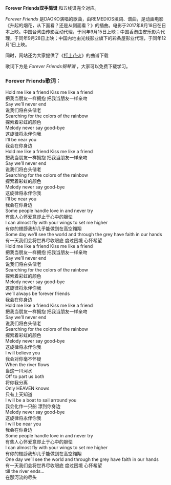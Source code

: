 

**Forever Friends双手简谱** 和五线谱完全对应。

_Forever Friends_
是DAOKO演唱的歌曲，由REMEDIOS填词、谱曲，是动画电影《升起的烟花，从下面看？还是从侧面看？》的插曲。电影于2017年8月18日在日本上映。中国台湾由传影互动代理，于同年9月15日上映；中国香港由安乐影片代理，于同年9月28日上映；中国内地由光线影业旗下的彩条屋影业代理，于同年12月1日上映。

同时，网站还为大家提供了《[打上花火](Music-8239-打上花火-升起的烟花从下面看还是从侧面看主题曲.html "打上花火")》的曲谱下载

歌词下方是 _Forever Friends钢琴谱_ ，大家可以免费下载学习。

### Forever Friends歌词：

Hold me like a friend Kiss me like a friend  
把我当朋友一样拥抱 把我当朋友一样亲吻  
Say we’ll never end  
说我们将白头偕老  
Searching for the colors of the rainbow  
探索着彩虹的颜色  
Melody never say good-bye  
这旋律将永伴你我  
I’ll be near you  
我会在你身边  
Hold me like a friend Kiss me like a friend  
把我当朋友一样拥抱 把我当朋友一样亲吻  
Say we’ll never end  
说我们将白头偕老  
Searching for the colors of the rainbow  
探索着彩虹的颜色  
Melody never say good-bye  
这旋律将永伴你我  
I’ll be near you  
我会在你身边  
Some people handle love in and never try  
有些人心怀爱意却止于心中的胆怯  
I can almost fly with your wings to set me higher  
有你的翅膀我却几乎能做到在高空翱翔  
Some day we’ll see the world and through the grey have faith in our hands  
有一天我们会将世界尽收眼底 度过困境 心怀希望  
Hold me like a friend Kiss me like a friend  
把我当朋友一样拥抱 把我当朋友一样亲吻  
Say we’ll never end  
说我们将白头偕老  
Searching for the colors of the rainbow  
探索着彩虹的颜色  
Melody never say good-bye  
这旋律将永伴你我  
we’ll always be forever friends  
我会在你身边  
Hold me like a friend Kiss me like a friend  
把我当朋友一样拥抱 把我当朋友一样亲吻  
Say we’ll never end  
说我们将白头偕老  
Searching for the colors of the rainbow  
探索着彩虹的颜色  
Melody never say good-bye  
这旋律将永伴你我  
I will believe you  
我会对你毫不怀疑  
When the river flows  
当这一川河水  
Off to part us both  
将你我分离  
Only HEAVEN knows  
只有上天知道  
I will be a boat to sail arround you  
我会化作一只船 漂到你身边  
Melody never say good-bye  
这旋律将永伴你我  
I will be near you  
我会在你身边  
Some people handle love in and never try  
有些人心怀爱意却止于心中的胆怯  
I can almost fly with your wings to set me higher  
有你的翅膀我却几乎能做到在高空翱翔  
One day we’ll see the world and through the grey have faith in our hands  
有一天我们会将世界尽收眼底 度过困境 心怀希望  
till the river ends…  
在那河流的尽头

